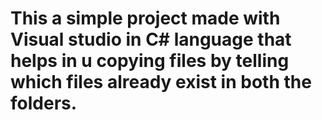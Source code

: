 # This a simple project made with Visual studio in C# language that helps in u copying files by telling which files already exist in both the folders.